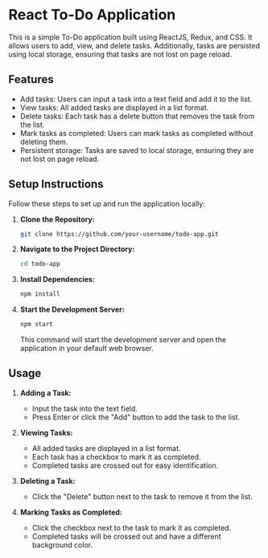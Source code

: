 
# React To-Do Application

This is a simple To-Do application built using ReactJS, Redux, and CSS. It allows users to add, view, and delete tasks. Additionally, tasks are persisted using local storage, ensuring that tasks are not lost on page reload.

## Features

- Add tasks: Users can input a task into a text field and add it to the list.
- View tasks: All added tasks are displayed in a list format.
- Delete tasks: Each task has a delete button that removes the task from the list.
- Mark tasks as completed: Users can mark tasks as completed without deleting them.
- Persistent storage: Tasks are saved to local storage, ensuring they are not lost on page reload.

## Setup Instructions

Follow these steps to set up and run the application locally:

1. **Clone the Repository:**
   ```bash
   git clone https://github.com/your-username/todo-app.git
   ```
2. **Navigate to the Project Directory:**
   ```bash
   cd todo-app
   ```
3. **Install Dependencies:**
   ```bash
   npm install
   ```
4. **Start the Development Server:**
   ```bash
   npm start
   ```
   This command will start the development server and open the application in your default web browser.

## Usage

1. **Adding a Task:**
   - Input the task into the text field.
   - Press Enter or click the "Add" button to add the task to the list.

2. **Viewing Tasks:**
   - All added tasks are displayed in a list format.
   - Each task has a checkbox to mark it as completed.
   - Completed tasks are crossed out for easy identification.

3. **Deleting a Task:**
   - Click the "Delete" button next to the task to remove it from the list.

4. **Marking Tasks as Completed:**
   - Click the checkbox next to the task to mark it as completed.
   - Completed tasks will be crossed out and have a different background color.


